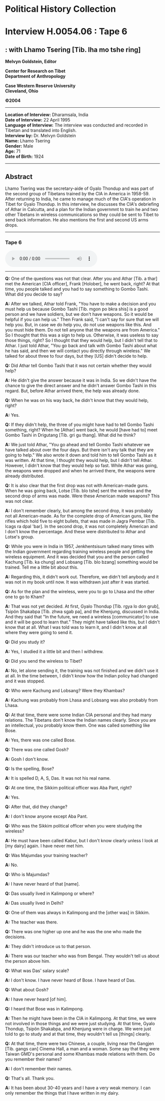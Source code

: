 # Political History Collection  
# Interview H.0054.06 : Tape 6  
##  : with Lhamo Tsering [Tib. lha mo tshe ring]  


**Melvyn Goldstein, Editor**  

**Center for Research on Tibet**  
**Department of Anthropology**  

**Case Western Reserve University**  
**Cleveland, Ohio**  

**©2004**  

---  
**Location of Interview:** Dharamsala, India  
**Date of Interview:** 22 April 1995  
**Language of Interview:** The interview was conducted and recorded in Tibetan and translated into English.  
**Interview by:** Dr. Melvyn Goldstein  
**Name:** Lhamo Tsering  
**Gender:** Male  
**Age:** 71  
**Date of Birth:** 1924  
  
---  
## Abstract  

 Lhamo Tsering was the secretary-aide of Gyalo Thondup and was part of the second group of Tibetans trained by the CIA in America in 1958-59. After returning to India, he came to manage much of the CIA's operation in Tibet for Gyalo Thondup. In this interview, he discusses the CIA's debriefing of Athar in Calcutta, and a plan for the Indian governmnt to train he and two other Tibetans in wireless communications so they could be sent to Tibet to send back information. He also mentions the first and second US arms drops. 
  
---
### Tape 6  

<audio controls>
<source src="https://tile.loc.gov/storage-services/service/asian/asiantoha/H_0054_06/H_0054_06.mp3" type="audio/mp3">
Your browser does not support the audio element.
</audio>  

---

**Q:**  One of the questions was not that clear. After you and Athar [Tib. a thar] met the American [CIA officer], Frank [Holober], he went back, right? At that time, you people talked and you had to say something to Gombo Tashi. What did you decide to say?   

**A:**  After we talked, Athar told Frank, "You have to make a decision and you must help us because Gombo Tashi [Tib. mgon po bkra shis] is a good person and we have soldiers, but we don't have weapons. So it would be helpful if you can help us." Then Frank said, "I can't say for sure that we will help you. But, in case we do help you, do not use weapons like this. And you must hide them. Do not tell anyone that the weapons are from America." So I thought that this was a sign to help us. Otherwise, it was useless to say those things, right? So I thought that they would help, but I didn't tell that to Athar. I just told Athar, "You go back and talk with Gombo Tashi about what he has said, and then we will contact you directly through wireless." We talked for about three to four days, but they [US] didn't decide to help.   

**Q:**  Did Athar tell Gombo Tashi that it was not certain whether they would help?   

**A:**  He didn't give the answer because it was in India. So we didn't have the chance to give the direct answer and he didn't answer Gombo Tashi in this regard. But, before Athar arrived there, the help was already done.   

**Q:**  When he was on his way back, he didn't know that they would help, right?   

**A:**  Yes.   

**Q:**  If they didn't help, the three of you might have had to tell Gombo Tashi something, right? When he [Athar] went back, he would [have had to] meet Gombo Tashi in Drigutang [Tib. gri gu thang]. What did he think?   

**A:**  We just told Athar, "You go ahead and tell Gombo Tashi whatever we have talked about over the four days. But there isn't any talk that they are going to help." We also wrote it down and told him to tell Gombo Tashi as it was written. At that time, I thought they would help, but I didn't tell Athar. However, I didn't know that they would help so fast. While Athar was going, the weapons were dropped and when he arrived there, the weapons were already distributed.   

**Q:**  It is also clear that the first drop was not with American-made guns. When he was going back, Lotse [Tib. blo tshe] sent the wireless and the second drop of arms was made. Were these American made weapons? This was not clear.   

**A:**  I don't remember clearly, but among the second drop, it was probably not all American-made. As for the complete drop of American guns, like the rifles which hold five to eight bullets, that was made in Jagra Pembar [Tib. lcags ra dpal 'bar]. In the second drop, it was not completely American and I don't know the percentage. And these were distributed to Athar and Lotse's group.   

**Q:**  While you were in India in 1957, Jenkhentsisum talked many times with the Indian government regarding training wireless people and getting the wireless equipment. And it was decided that you and the person called Kachung [Tib. ka chung] and Lobsang [Tib. blo bzang] something would be trained. Tell me a little bit about this.   

**A:**  Regarding this, it didn't work out. Therefore, we didn't tell anybody and it was not in my book until now. It was withdrawn just after it was started.   

**Q:**  As for the plan and the wireless, were you to go to Lhasa and the other one to go to Kham?   

**A:**  That was not yet decided. At first, Gyalo Thondup [Tib. rgya lo don grub], Tsipön Shakabpa [Tib. zhwa sgab pa], and the Khenjung, discussed in India. And they said that "In the future, we need a wireless [communicator] to use and it will be good to learn that." They might have talked like this, but I didn't know that at all. What I was told was to learn it, and I didn't know at all where they were going to send it.   

**Q:**  Did you study it?   

**A:**  Yes, I studied it a little bit and then I withdrew.   

**Q:**  Did you send the wireless to Tibet?   

**A:**  No, let alone sending it, the training was not finished and we didn't use it at all. In the time between, I didn't know how the Indian policy had changed and it was stopped.   

**Q:**  Who were Kachung and Lobsang? Were they Khambas?   

**A:**  Kachung was probably from Lhasa and Lobsang was also probably from Lhasa.   

**Q:**  At that time, there were some Indian CIA personal and they had many relations. The Tibetans don't know the Indian names clearly. Since you are an intellectual, you probably know them. One was called something like Bose.   

**A:**  Yes, there was one called Bose.   

**Q:**  There was one called Gosh?   

**A:**  Gosh I don't know.   

**Q:**  Is the spelling, Bose?   

**A:**  It is spelled D, A, S, Das. It was not his real name.   

**Q:**  At one time, the Sikkim political officer was Aba Pant, right?   

**A:**  Yes.   

**Q:**  After that, did they change?   

**A:**  I don't know anyone except Aba Pant.   

**Q:**  Who was the Sikkim political officer when you were studying the wireless?   

**A:**  He must have been called Kabur, but I don't know clearly unless I look at [my dairy] again. I have never met him.   

**Q:**  Was Majumdas your training teacher?   

**A:**  No.   

**Q:**  Who is Majumdas?   

**A:**  I have never heard of that [name].   

**Q:**  Das usually lived in Kalimpong or where?   

**A:**  Das usually lived in Delhi?   

**Q:**  One of them was always in Kalimpong and the [other was] in Sikkim.   

**A:**  The teacher was there.   

**Q:**  There was one higher up one and he was the one who made the decisions.   

**A:**  They didn't introduce us to that person.   

**A:**  There was our teacher who was from Bengal. They wouldn't tell us about the person above him.   

**Q:**  What was Das' salary scale?   

**A:**  I don't know. I have never heard of Bose. I have heard of Das.   

**Q:**  What about Gosh?   

**A:**  I have never heard [of him].   

**Q:**  I heard that Bose was in Kalimpong.   

**A:**  Then he might have been in the CIA in Kalimpong. At that time, we were not involved in those things and we were just studying. At that time, Gyalo Thondup, Tsipön Shakabpa, and Khenjung were in charge. We were just told to go to study and at that time, they wouldn't tell us [things] clearly.   

**Q:**  At that time, there were two Chinese, a couple, living near the Gangjen [Tib. gangs can] Cinema Hall, a man and a woman. Some say that they were Taiwan GMD's personal and some Khambas made relations with them. Do you remember their names?   

**A:**  I don't remember their names.   

**Q:**  That's all. Thank you.   

**A:**  It has been about 30-40 years and I have a very weak memory. I can only remember the things that I have written in my dairy.   

